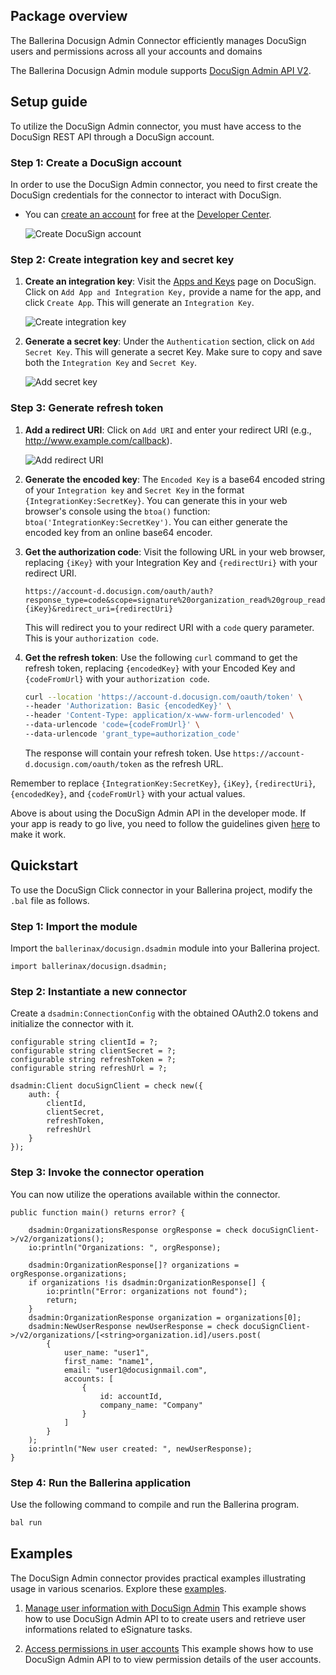 ## Package overview

The Ballerina Docusign Admin Connector efficiently manages DocuSign users and permissions across all your accounts and domains

The Ballerina Docusign Admin module supports [DocuSign Admin API V2](https://github.com/docusign/OpenAPI-Specifications/blob/master/admin.rest.swagger-v2.1.json).

## Setup guide

To utilize the DocuSign Admin connector, you must have access to the DocuSign REST API through a DocuSign account.

### Step 1: Create a DocuSign account

In order to use the DocuSign Admin connector, you need to first create the DocuSign credentials for the connector to interact with DocuSign.

- You can [create an account](https://go.docusign.com/o/sandbox/) for free at the [Developer Center](https://developers.docusign.com/).

    ![Create DocuSign account](https://raw.githubusercontent.com/ballerina-platform/module-ballerinax-docusign.dsadmin/main/ballerina/resources/create-account.png)

### Step 2: Create integration key and secret key

1. **Create an integration key**: Visit the [Apps and Keys](https://admindemo.docusign.com/apps-and-keys) page on DocuSign. Click on `Add App and Integration Key,` provide a name for the app, and click `Create App`. This will generate an `Integration Key`.

    ![Create integration key](https://raw.githubusercontent.com/ballerina-platform/module-ballerinax-docusign.dsadmin/main/ballerina/resources/app-and-integration-key.png)

2. **Generate a secret key**: Under the `Authentication` section, click on `Add Secret Key`. This will generate a secret Key. Make sure to copy and save both the `Integration Key` and `Secret Key`.

    ![Add secret key](https://raw.githubusercontent.com/ballerina-platform/module-ballerinax-docusign.dsadmin/main/ballerina/resources/add-secret-key.png)

### Step 3: Generate refresh token

1. **Add a redirect URI**: Click on `Add URI` and enter your redirect URI (e.g., <http://www.example.com/callback>).

    ![Add redirect URI](https://raw.githubusercontent.com/ballerina-platform/module-ballerinax-docusign.dsadmin/main/ballerina/resources/add-redirect-uri.png)

2. **Generate the encoded key**: The `Encoded Key` is a base64 encoded string of your `Integration key` and `Secret Key` in the format `{IntegrationKey:SecretKey}`. You can generate this in your web browser's console using the `btoa()` function: `btoa('IntegrationKey:SecretKey')`. You can either generate the encoded key from an online base64 encoder.

3. **Get the authorization code**: Visit the following URL in your web browser, replacing `{iKey}` with your Integration Key and `{redirectUri}` with your redirect URI.

    ```url
    https://account-d.docusign.com/oauth/auth?response_type=code&scope=signature%20organization_read%20group_read%20account_read%20permission_read%20user_read%20user_write&client_id={iKey}&redirect_uri={redirectUri}
    ```

    This will redirect you to your redirect URI with a `code` query parameter. This is your `authorization code`.

4. **Get the refresh token**: Use the following `curl` command to get the refresh token, replacing `{encodedKey}` with your Encoded Key and `{codeFromUrl}` with your `authorization code`.

    ```bash
    curl --location 'https://account-d.docusign.com/oauth/token' \
    --header 'Authorization: Basic {encodedKey}' \
    --header 'Content-Type: application/x-www-form-urlencoded' \
    --data-urlencode 'code={codeFromUrl}' \
    --data-urlencode 'grant_type=authorization_code'
    ```

    The response will contain your refresh token. Use `https://account-d.docusign.com/oauth/token` as the refresh URL.

Remember to replace `{IntegrationKey:SecretKey}`, `{iKey}`, `{redirectUri}`, `{encodedKey}`, and `{codeFromUrl}` with your actual values.

Above is about using the DocuSign Admin API in the developer mode. If your app is ready to go live, you need to follow the guidelines given [here](https://developers.docusign.com/docs/admin-api/go-live/) to make it work.

## Quickstart

To use the DocuSign Click connector in your Ballerina project, modify the `.bal` file as follows.

### Step 1: Import the module

Import the `ballerinax/docusign.dsadmin` module into your Ballerina project.

```ballerina
import ballerinax/docusign.dsadmin;
```

### Step 2: Instantiate a new connector

Create a `dsadmin:ConnectionConfig` with the obtained OAuth2.0 tokens and initialize the connector with it.

```ballerina
configurable string clientId = ?;
configurable string clientSecret = ?;
configurable string refreshToken = ?;
configurable string refreshUrl = ?;

dsadmin:Client docuSignClient = check new({
    auth: {
        clientId,
        clientSecret,
        refreshToken,
        refreshUrl
    }
});
```

### Step 3: Invoke the connector operation

You can now utilize the operations available within the connector.

```ballerina
public function main() returns error? {

    dsadmin:OrganizationsResponse orgResponse = check docuSignClient->/v2/organizations();
    io:println("Organizations: ", orgResponse);

    dsadmin:OrganizationResponse[]? organizations = orgResponse.organizations;
    if organizations !is dsadmin:OrganizationResponse[] {
        io:println("Error: organizations not found");
        return;
    }
    dsadmin:OrganizationResponse organization = organizations[0];
    dsadmin:NewUserResponse newUserResponse = check docuSignClient->/v2/organizations/[<string>organization.id]/users.post(
        {
            user_name: "user1",
            first_name: "name1",
            email: "user1@docusignmail.com",
            accounts: [
                {
                    id: accountId,
                    company_name: "Company"
                }
            ]
        }
    );
    io:println("New user created: ", newUserResponse);
}
```

### Step 4: Run the Ballerina application

Use the following command to compile and run the Ballerina program.

```bash
bal run
```

## Examples

The DocuSign Admin connector provides practical examples illustrating usage in various scenarios. Explore these [examples](https://github.com/ballerina-platform/module-ballerinax-docusign.dsadmin/tree/main/examples).

1. [Manage user information with DocuSign Admin](https://github.com/ballerina-platform/module-ballerinax-docusign.dsadmin/tree/main/examples/manage-user-information)
    This example shows how to use DocuSign Admin API to to create users and retrieve user informations related to eSignature tasks.

2. [Access permissions in user accounts](https://github.com/ballerina-platform/module-ballerinax-docusign.dsadmin/tree/main/examples/permissions-in-organizations)
    This example shows how to use DocuSign Admin API to to view permission details of the user accounts.
